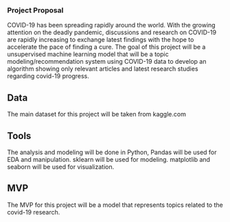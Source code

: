 ### Project Proposal

COVID-19 has been spreading rapidly around the world. With the growing attention on the deadly pandemic, discussions and research on COVID-19 are rapidly increasing to exchange latest findings with the hope to accelerate the pace of finding a cure.
The goal of this project will be a unsupervised machine learning model that will be a topic modeling/recommendation system using COVID-19 data to develop an algorithm showing only relevant articles and latest research studies regarding covid-19 progress.

## Data

The main dataset for this project will be taken from kaggle.com

## Tools

The analysis and modeling will be done in Python, Pandas will be used for EDA and manipulation. sklearn will be used for modeling. matplotlib and seaborn will be used for visualization.

## MVP

The MVP for this project will be a model that represents topics related to the covid-19 research.
